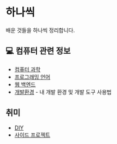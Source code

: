 # 하나씩

배운 것들을 하나씩 정리합니다.

## 💻 컴퓨터 관련 정보

- [컴퓨터 과학](computer-science)
- [프로그래밍 언어](programming-languages)
- [웹 백엔드](web-backend)
- [개발환경](dev-env) - 내 개발 환경 및 개발 도구 사용법

## 취미

- [DIY](diy)
- [사이드 프로젝트](side-projects)
